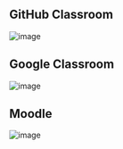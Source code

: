 ## GitHub Classroom 

![image](https://user-images.githubusercontent.com/1982225/64057654-20bc9c80-cbbd-11e9-9777-6c55d425a8aa.png)

## Google Classroom

![image](https://user-images.githubusercontent.com/1982225/64057748-80677780-cbbe-11e9-81e0-be35815743b5.png)

## Moodle

![image](https://user-images.githubusercontent.com/1982225/64057785-f4098480-cbbe-11e9-9629-ee6468932407.png)
